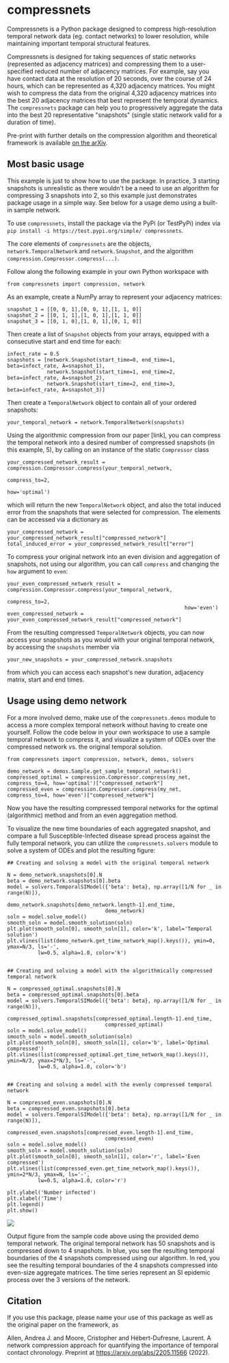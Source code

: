# compressnets

Compressnets is a Python package designed to compress high-resolution temporal network data (eg. contact networks)
to lower resolution, while maintaining important temporal structural features.

Compressnets is designed for taking sequences of static networks (represented as adjacency matrices)
and compressing them to a user-specified reduced number of adjacency matrices. For example, say you
have contact data at the resolution of 20 seconds, over the course of 24 hours, which can be represented
as 4,320 adjacency matrices. 
You might wish to compress the data from the original 4,320 adjacency matrices into the best 20 adjacency matrices
that best represent the temporal dynamics. The 
`compressnets` package can help you to progressively aggregate the data into the best 20 representative "snapshots" 
(single static network valid for a duration of time). 

Pre-print with further details on the compression algorithm and theoretical framework is available [on the arXiv](https://arxiv.org/abs/2205.11566).

## Most basic usage
This example is just to show how to use the package. In practice, 3 starting snapshots is unrealistic as there wouldn't
be a need to use an algorithm for compressing 3 snapshots into 2, so this example just demonstrates package usage in a simple way.
See below for a usage demo using a built-in sample network.

To use `compressnets`, install the package via the PyPi (or TestPyPi) index via
`pip install -i https://test.pypi.org/simple/ compressnets`.

The core elements of `compressnets` are the objects, `network.TemporalNetwork` and `network.Snapshot`,
and the algorithm `compression.Compressor.compress(...)`.

Follow along the following example in your own Python workspace with
```
from compressnets import compression, network
```

As an example, create a NumPy array to represent your adjacency matrices:
```
snapshot_1 = [[0, 0, 1],[0, 0, 1],[1, 1, 0]]
snapshot_2 = [[0, 1, 1],[1, 0, 1],[1, 1, 0]]
snapshot_3 = [[0, 1, 0],[1, 0, 1],[0, 1, 0]]
```
Then create a list of `Snapshot` objects from your arrays, equipped with a consecutive start and end time for each:
```
infect_rate = 0.5
snapshots = [network.Snapshot(start_time=0, end_time=1, beta=infect_rate, A=snapshot_1),
             network.Snapshot(start_time=1, end_time=2, beta=infect_rate, A=snapshot_2),
             network.Snapshot(start_time=2, end_time=3, beta=infect_rate, A=snapshot_3)]
```
Then create a `TemporalNetwork` object to contain all of your ordered snapshots:
```
your_temporal_network = network.TemporalNetwork(snapshots)
```
Using the algorithmic compression from our paper [link], you can compress
the temporal network into a desired number of compressed snapshots (in this example, 5), by calling on an instance of the static `Compressor` class
```
your_compressed_network_result = compression.Compressor.compress(your_temporal_network,
                                                          compress_to=2,
                                                          how='optimal')
``` 
which will return the new `TemporalNetwork` object, and also the total induced error from the snapshots that
were selected for compression. The elements can be accessed via a dictionary as
```
your_compressed_network = your_compressed_network_result["compressed_network"]
total_induced_error = your_compressed_network_result["error"]
```
To compress your original network into an even division and aggregation of snapshots,
not using our algorithm, you can call `compress` and changing the `how` argument to `even`:
```
your_even_compressed_network_result = compression.Compressor.compress(your_temporal_network,
                                                          compress_to=2,
                                                          how='even')
even_compressed_network = your_even_compressed_network_result["compressed_network"]                                                    
``` 

From the resulting compressed `TemporalNetwork` objects, you can now access your snapshots as you
would with your original temporal network, by accessing the `snapshots` member via
```
your_new_snapshots = your_compressed_network.snapshots
```
from which you can access each snapshot's new duration, adjacency matrix, start and end times.

## Usage using demo network

For a more involved demo, make use of the `compressnets.demos` module to access a more complex
temporal network without having to create one yourself. Follow the code below in your
own workspace to use a sample temporal network to compress it, and visualize a system of ODEs over
the compressed network vs. the original temporal solution. 

```
from compressnets import compression, network, demos, solvers

demo_network = demos.Sample.get_sample_temporal_network()
compressed_optimal = compression.Compressor.compress(my_net, compress_to=4, how='optimal')["compressed_network"]
compressed_even = compression.Compressor.compress(my_net, compress_to=4, how='even')["compressed_network"]
```
Now you have the resulting compressed temporal networks for the optimal (algorithmic) method and from an even
aggregation method. 

To visualize the new time boundaries of each aggregated snapshot, and compare a full
Susceptible-Infected disease spread process against the fully temporal network, you can
utilize the `compressnets.solvers` module to solve a system of ODEs and plot the resulting figure:

```
## Creating and solving a model with the original temporal network

N = demo_network.snapshots[0].N
beta = demo_network.snapshots[0].beta
model = solvers.TemporalSIModel({'beta': beta}, np.array([1/N for _ in range(N)]),
                                demo_network.snapshots[demo_network.length-1].end_time,
                                demo_network)
soln = model.solve_model()
smooth_soln = model.smooth_solution(soln)
plt.plot(smooth_soln[0], smooth_soln[1], color='k', label='Temporal solution')
plt.vlines(list(demo_network.get_time_network_map().keys()), ymin=0, ymax=N/3, ls='-',
          lw=0.5, alpha=1.0, color='k')


## Creating and solving a model with the algorithmically compressed temporal network

N = compressed_optimal.snapshots[0].N
beta = compressed_optimal.snapshots[0].beta
model = solvers.TemporalSIModel({'beta': beta}, np.array([1/N for _ in range(N)]),
                                compressed_optimal.snapshots[compressed_optimal.length-1].end_time,
                                compressed_optimal)
soln = model.solve_model()
smooth_soln = model.smooth_solution(soln)
plt.plot(smooth_soln[0], smooth_soln[1], color='b', label='Optimal compressed')
plt.vlines(list(compressed_optimal.get_time_network_map().keys()), ymin=N/3, ymax=2*N/3, ls='-',
          lw=0.5, alpha=1.0, color='b')


## Creating and solving a model with the evenly compressed temporal network

N = compressed_even.snapshots[0].N
beta = compressed_even.snapshots[0].beta
model = solvers.TemporalSIModel({'beta': beta}, np.array([1/N for _ in range(N)]),
                                compressed_even.snapshots[compressed_even.length-1].end_time,
                                compressed_even)
soln = model.solve_model()
smooth_soln = model.smooth_solution(soln)
plt.plot(smooth_soln[0], smooth_soln[1], color='r', label='Even compressed')
plt.vlines(list(compressed_even.get_time_network_map().keys()), ymin=2*N/3, ymax=N, ls='-',
          lw=0.5, alpha=1.0, color='r')

plt.ylabel('Number infected')
plt.xlabel('Time')
plt.legend()
plt.show()
```


![](compressnets/datafiles/sample_fig.png)

Output figure from the sample code above using the provided demo temporal network.
The original temporal network has 50 snapshots and is compressed down to 4 snapshots.
In blue, you see the resulting temporal boundaries of the 4 snapshots compressed using our
algorithm. In red, you see the resulting temporal boundaries of the 4 snapshots compressed
into even-size aggregate matrices. The time series represent an SI epidemic process over the
3 versions of the network.

## Citation

If you use this package, please name your use of this package as well as the original 
paper on the framework, as 

Allen, Andrea J. and Moore, Cristopher and Hébert-Dufresne, Laurent.
A network compression approach for quantifying the importance of temporal contact chronology.
Preprint at https://arxiv.org/abs/2205.11566 (2022).



